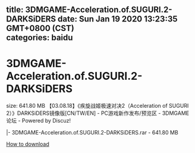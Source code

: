 
title: 3DMGAME-Acceleration.of.SUGURI.2-DARKSiDERS
date: Sun Jan 19 2020 13:23:35 GMT+0800 (CST)    
categories: baidu
---

# 3DMGAME-Acceleration.of.SUGURI.2-DARKSiDERS
size: 641.80 MB
 【03.08.18】《疾旋战姬极速对决2（Acceleration of SUGURI 2）》DARKSiDERS镜像版[CN/TW/EN] - PC游戏新作发布/预览区 - 3DMGAME论坛 - Powered by Discuz!
 
|- 3DMGAME-Acceleration.of.SUGURI.2-DARKSiDERS.rar - 641.80 MB

[How to download](https://bpcam.bemobtrk.com/go/2ceec3aa-1ca2-46d6-b9ff-aaa5c184517c?jno=485)